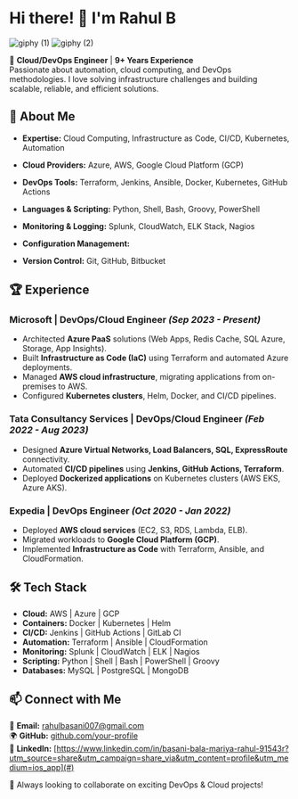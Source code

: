 # Hi there! 👋 I'm Rahul B

![giphy (1)](https://github.com/user-attachments/assets/d9336536-8f3c-4ae5-80e6-5f1beee5aaa1)
![giphy (2)](https://github.com/user-attachments/assets/bbcddb1e-a074-4c64-8332-34f9f8133a06)


🚀 **Cloud/DevOps Engineer** | **9+ Years Experience**  
Passionate about automation, cloud computing, and DevOps methodologies. I love solving infrastructure challenges and building scalable, reliable, and efficient solutions.

## 🌟 About Me
- **Expertise:** Cloud Computing, Infrastructure as Code, CI/CD, Kubernetes, Automation
- **Cloud Providers:** Azure, AWS, Google Cloud Platform (GCP)
- **DevOps Tools:** Terraform, Jenkins, Ansible, Docker, Kubernetes, GitHub Actions
- **Languages & Scripting:** Python, Shell, Bash, Groovy, PowerShell
- **Monitoring & Logging:** Splunk, CloudWatch, ELK Stack, Nagios
- **Configuration Management:**

- **Version Control:** Git, GitHub, Bitbucket

## 🏆 Experience
### **Microsoft | DevOps/Cloud Engineer** *(Sep 2023 - Present)*
- Architected **Azure PaaS** solutions (Web Apps, Redis Cache, SQL Azure, Storage, App Insights).
- Built **Infrastructure as Code (IaC)** using Terraform and automated Azure deployments.
- Managed **AWS cloud infrastructure**, migrating applications from on-premises to AWS.
- Configured **Kubernetes clusters**, Helm, Docker, and CI/CD pipelines.

### **Tata Consultancy Services | DevOps/Cloud Engineer** *(Feb 2022 - Aug 2023)*
- Designed **Azure Virtual Networks, Load Balancers, SQL, ExpressRoute** connectivity.
- Automated **CI/CD pipelines** using **Jenkins, GitHub Actions, Terraform**.
- Deployed **Dockerized applications** on Kubernetes clusters (AWS EKS, Azure AKS).

### **Expedia | DevOps Engineer** *(Oct 2020 - Jan 2022)*
- Deployed **AWS cloud services** (EC2, S3, RDS, Lambda, ELB).
- Migrated workloads to **Google Cloud Platform (GCP)**.
- Implemented **Infrastructure as Code** with Terraform, Ansible, and CloudFormation.

## 🛠 Tech Stack
- **Cloud:** AWS | Azure | GCP  
- **Containers:** Docker | Kubernetes | Helm  
- **CI/CD:** Jenkins | GitHub Actions | GitLab CI  
- **Automation:** Terraform | Ansible | CloudFormation  
- **Monitoring:** Splunk | CloudWatch | ELK | Nagios  
- **Scripting:** Python | Shell | Bash | PowerShell | Groovy  
- **Databases:** MySQL | PostgreSQL | MongoDB  

## 📫 Connect with Me
📧 **Email:** rahulbasani007@gmail.com  
🌍 **GitHub:** [github.com/your-profile](#)  
💼 **LinkedIn:** [https://www.linkedin.com/in/basani-bala-mariya-rahul-91543r?utm_source=share&utm_campaign=share_via&utm_content=profile&utm_medium=ios_app](#)  

🚀 Always looking to collaborate on exciting DevOps & Cloud projects!

